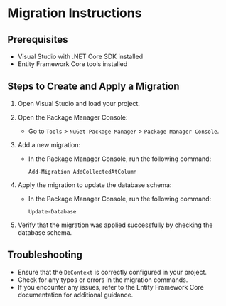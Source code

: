 # Migration Instructions

## Prerequisites
- Visual Studio with .NET Core SDK installed
- Entity Framework Core tools installed

## Steps to Create and Apply a Migration

1. Open Visual Studio and load your project.

2. Open the Package Manager Console:
   - Go to `Tools` > `NuGet Package Manager` > `Package Manager Console`.

3. Add a new migration:
   - In the Package Manager Console, run the following command:
     ```
     Add-Migration AddCollectedAtColumn
     ```

4. Apply the migration to update the database schema:
   - In the Package Manager Console, run the following command:
     ```
     Update-Database
     ```

5. Verify that the migration was applied successfully by checking the database schema.

## Troubleshooting
- Ensure that the `DbContext` is correctly configured in your project.
- Check for any typos or errors in the migration commands.
- If you encounter any issues, refer to the Entity Framework Core documentation for additional guidance.